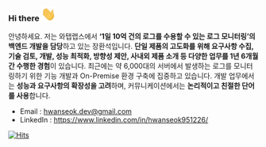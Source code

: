 ### Hi there <img src="https://raw.githubusercontent.com/hwanseok-dev/hwanseok-dev/main/wave.gif" width="30px">

안녕하세요. 저는 와탭랩스에서 **‘1일 10억 건의 로그를 수용할 수 있는 로그 모니터링’의 백엔드 개발을 담당**하고 있는 장환석입니다. **단일 제품의 고도화를 위해 요구사항 수집, 기술 검토, 개발, 성능 최적화, 방향성 제안, 사내외 제품 소개 등 다양한 업무를 1년 6개월 간 수행한 경험**이 있습니다. 최근에는 약 6,000대의 서버에서 발생하는 로그를 모니터링하기 위한 기능 개발과 On-Premise 환경 구축에 집중하고 있습니다. 개발 업무에서는 **성능과 요구사항의 확장성을 고려**하며, 커뮤니케이션에서는 **논리적이고 친절한 단어를 사용**합니다.

- Email : hwanseok.dev@gmail.com
- LinkedIn : https://www.linkedin.com/in/hwanseok951226/

[![Hits](https://hits.seeyoufarm.com/api/count/incr/badge.svg?url=https%3A%2F%2Fgithub.com%2Fhwanseok-dev&count_bg=%2379C83D&title_bg=%23555555&icon=&icon_color=%23E7E7E7&title=hits&edge_flat=false)](https://hits.seeyoufarm.com)
